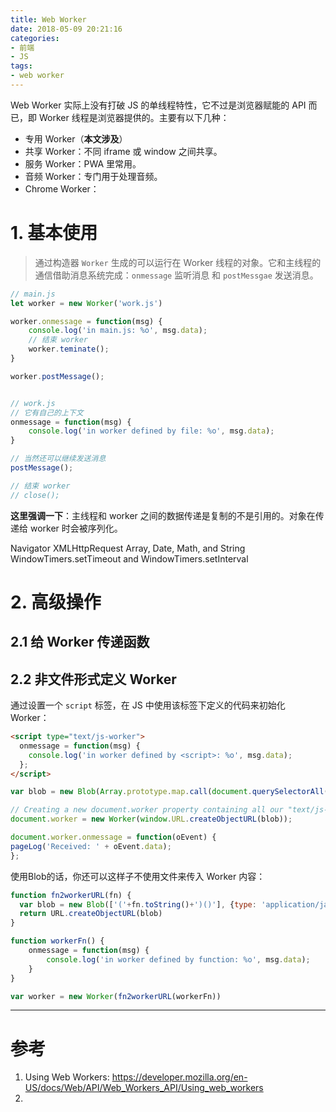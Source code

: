 ```yaml
---
title: Web Worker
date: 2018-05-09 20:21:16
categories:
- 前端
- JS
tags:
- web worker
---
```


Web Worker 实际上没有打破 JS 的单线程特性，它不过是浏览器赋能的 API 而已，即 Worker 线程是浏览器提供的。主要有以下几种：

<!--more-->
* 专用 Worker（**本文涉及**）
* 共享 Worker：不同 iframe 或 window 之间共享。
* 服务 Worker：PWA 里常用。
* 音频 Worker：专门用于处理音频。
* Chrome Worker：

# 1. 基本使用

> 通过构造器 `Worker` 生成的可以运行在 Worker 线程的对象。它和主线程的通信借助消息系统完成：`onmessage` 监听消息 和 `postMessgae` 发送消息。

```js
// main.js
let worker = new Worker('work.js')

worker.onmessage = function(msg) {
    console.log('in main.js: %o', msg.data);
    // 结束 worker
    worker.teminate();
}

worker.postMessage();


// work.js
// 它有自己的上下文
onmessage = function(msg) {
    console.log('in worker defined by file: %o', msg.data);
}

// 当然还可以继续发送消息
postMessage();

// 结束 worker
// close();
```

**这里强调一下**：主线程和 worker 之间的数据传递是复制的不是引用的。对象在传递给 worker 时会被序列化。


Navigator
XMLHttpRequest
Array, Date, Math, and String
WindowTimers.setTimeout and WindowTimers.setInterval

# 2. 高级操作

## 2.1 给 Worker 传递函数

## 2.2 非文件形式定义 Worker

通过设置一个 `script` 标签，在 JS 中使用该标签下定义的代码来初始化 Worker：

```html
<script type="text/js-worker">
  onmessage = function(msg) {
    console.log('in worker defined by <script>: %o', msg.data);
  };
</script>
```

```js
var blob = new Blob(Array.prototype.map.call(document.querySelectorAll('script[type=\'text\/js-worker\']'), function (oScript) { return oScript.textContent; }),{type: 'text/javascript'});

// Creating a new document.worker property containing all our "text/js-worker" scripts.
document.worker = new Worker(window.URL.createObjectURL(blob));

document.worker.onmessage = function(oEvent) {
pageLog('Received: ' + oEvent.data);
};
```

使用Blob的话，你还可以这样子不使用文件来传入 Worker 内容：

```js
function fn2workerURL(fn) {
  var blob = new Blob(['('+fn.toString()+')()'], {type: 'application/javascript'})
  return URL.createObjectURL(blob)
}

function workerFn() {
    onmessage = function(msg) {
        console.log('in worker defined by function: %o', msg.data);
    }
}

var worker = new Worker(fn2workerURL(workerFn))
```



------

# 参考

1. Using Web Workers: https://developer.mozilla.org/en-US/docs/Web/API/Web_Workers_API/Using_web_workers
2. 